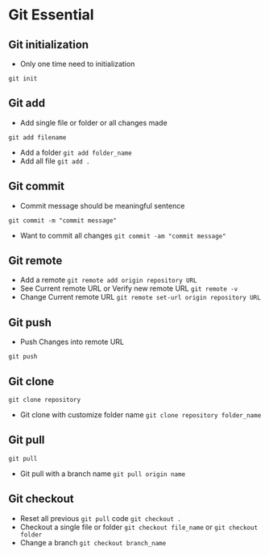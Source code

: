# Git Essential 

## Git initialization
- Only one time need to initialization
```
git init
```
## Git add
- Add single file or folder or all changes made
```
git add filename 
```
- Add a folder `git add folder_name` 
- Add all file `git add .` 

## Git commit
- Commit message should be meaningful sentence
```
git commit -m "commit message"
```
 - Want to commit all changes `git commit -am "commit message"`

## Git remote

- Add a remote `git remote add origin repository URL` 
- See Current remote URL or Verify new remote URL `git remote -v` 
- Change Current remote URL `git remote set-url origin repository URL`

## Git push
- Push Changes into remote URL
```
git push
```

## Git clone
```
git clone repository
```
- Git clone with customize folder name `git clone repository folder_name`

## Git pull
```
git pull
```
- Git pull with a branch name `git pull origin name`

## Git checkout
- Reset all previous `git pull` code `git checkout .`
- Checkout a single file or folder `git checkout file_name` or `git checkout folder`
- Change a branch `git checkout branch_name`




